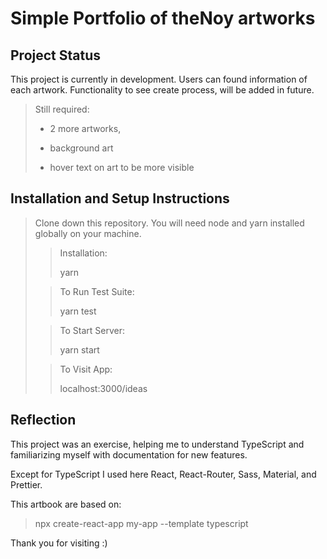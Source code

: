 # Simple Portfolio of theNoy artworks

## Project Status

This project is currently in development. Users can found information of each artwork. Functionality to see create process, will be added in future.

> Still required:
>
> - 2 more artworks,
>
> - background art
>
> - hover text on art to be more visible

## Installation and Setup Instructions

> Clone down this repository. You will need node and yarn installed globally on your machine.
>
> > Installation:
> >
> > yarn
>
> > To Run Test Suite:
> >
> > yarn test
>
> > To Start Server:
> >
> > yarn start
>
> > To Visit App:
> >
> > localhost:3000/ideas

## Reflection

This project was an exercise, helping me to understand TypeScript and familiarizing myself with documentation for new features.

Except for TypeScript I used here React, React-Router, Sass, Material, and Prettier.

This artbook are based on:

> npx create-react-app my-app --template typescript

Thank you for visiting :)
